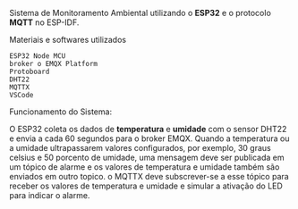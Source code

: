  Sistema de Monitoramento Ambiental utilizando o **ESP32** e o protocolo **MQTT** no ESP-IDF.
 
   
   Materiais e softwares utilizados
   
    ESP32 Node MCU
    broker o EMQX Platform 
    Protoboard 
    DHT22
    MQTTX
    VSCode


 Funcionamento do Sistema:

 O ESP32  coleta os dados de **temperatura** e **umidade** com o sensor DHT22 e envia a cada 60 segundos para o broker EMQX.
 Quando a temperatura ou a umidade ultrapassarem valores configurados, por exemplo, 30 graus celsius e 50 porcento de umidade, uma mensagem deve ser publicada em um tópico de alarme e os valores de temperatura e umidade também são enviados em outro topico.
 o MQTTX deve subscrever-se a esse tópico para receber os valores de temperatura e umidade e simular a ativação do LED para indicar o alarme.
 

